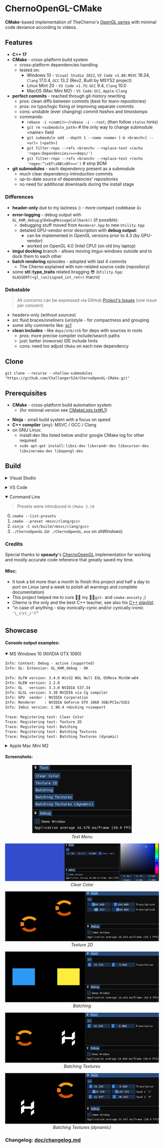 # ChernoOpenGL-CMake

**CMake**-based implementation of TheCherno's [OpenGL series](https://www.youtube.com/playlist?list=PLlrATfBNZ98foTJPJ_Ev03o2oq3-GGOS2) with minimal code deviance according to videos.

## Features

- **C++ 17**
- **CMake** - cross-platform build system
	- cross-platform dependencies handling
	- tested on:
		- Windows 10 - `Visual Studio 2022`, `VS Code v1.86`: `MSVC` 19.34, `Clang` 17.0.4, `GCC` 13.2 (Rev2, Built by MSYS2 project)
		- Linux Mint 20 - `VS Code v1.75`: `GCC` 9.4, `Clang` 10.0
		- MacOS (Mac Mini M2) - `VS Code`: `GCC`, `Apple-Clang`
- **perfect commits** - reached through git-history rewriting
	- pros: clean diffs between commits (best for learn-repositories)
	- pros: no typo/logic fixing or improving separate commits
	- cons: unstable (ever changing) commit _hashes_ and _timestamps_
	- commands:
		- `rebase -i <commit>~`/`rebase -i --root`; (then follow `status` hints)
		- `git rm <submodule_path>` # the only way to change submodule \<name\> field
		- `git submodule add --depth 1 --name <name> [-b <branch>] -- <url> [<path>]`
		- `git filter-repo --refs <branch> --replace-text <(echo 'regex:Dependencies/==>deps/')`
		- `git filter-repo --refs <branch> --replace-text <(echo 'regex:^\xEF\xBB\xBF==>')` # strip BOM
- **git submodules** - each dependency present as a submodule
	- much clear dependency-introduction commits
	- up-to-date source of dependencies' repositories
	- no need for additional downloads during the install stage

### Differences

- **header-only** due to my laziness :) - more compact codebase :+1:
- **error-logging** - debug output with `GL_KHR_debug`:`glDebugMessageCallback()` (if possible):
	- debugging stuff moved from `Renderer.hpp` to new `Utility.hpp`
	- detailed GPU-vendor error description with **debug output**:
		- can be implemented in OpenGL versions prior to 4.3 (by GPU-vendor)
		- worked on OpenGL 4.0 (Intel CPU) (on old tiny laptop)
- **imgui docking** branch - allows moving imgui-windows outside and to dock them to each other
- **batch rendering** episodes - adopted with last 4 commits
	- The Cherno explained with non-related source code (repository)
- some **stl::type_traits** related bragging :sunglasses: (`Utility.hpp`: `GLASSERT(<gl_(un)signed_int_ret>)` macro)

### Debatable

> All _concerns_ can be expressed via GitHub [Project's Issues](https://github.com/Challanger524/ChernoOpenGL-CMake/issues) (one issue per concern)

- headers-only (without sources)
- src fluid braces/oneliners (un)style - for compactness and grouping
- some silly comments like: [sc1](https://github.com/Challanger524/ChernoOpenGL-CMake/blob/main/src/Utility.hpp#:~:text=//%20So%20genious%20%2D_%2D%20to%20not%20use%20unsigned%20everywhere%20//%20Metaprogramming%20%3D%3D%20my%20love%20%E2%9D%A4%EF%B8%8F)
- **clean includes** - like `deps/stb/stb` for deps with sources in roots
	- pros: more precise compiler include/search paths
	- just: better (noworse) IDE include hints
	- cons: need too adjust `CMake` on each new dependency

## Clone
``` shell
git clone --recurse --shallow-submodules "https://github.com/Challanger524/ChernoOpenGL-CMake.git"
```

## Prerequisites

- **CMake** - cross-platform build automation system
	- (for minimal version see [CMakeLists.txt#L1](CMakeLists.txt#L1))
<!-- @import "CMakeLists.txt" {line_begin=0 line_end=1} -->
- **Ninja** - small build system with a focus on speed
- **C++ compiler** (any): MSVC / GCC / Clang
- on GNU Linux:
	- install dev libs listed below and/or google CMake log for other required
	- `sudo apt-get install`: `libxi-dev libxrandr-dev libxcursor-dev libxinerama-dev libopengl-dev`

## Build

<details><summary>Visual Studio</summary>

Official documentation: [CMake projects in Visual Studio](https://learn.microsoft.com/en-us/cpp/build/cmake-projects-in-visual-studio?view=msvc-170&viewFallbackFrom=vs-2019)

> `C++ CMake tools for Windows` module must be installed (see docs [Installation](https://learn.microsoft.com/en-us/cpp/build/cmake-projects-in-visual-studio?view=msvc-170#installation) part)

0. open the project folder with _Visual Studio_ (and enable CMake via dialog prompt, if any)
0. in the upper toolbar choose `MSVC` configuration
0. Project->Configure ChernoOpenGL
0. Build->Build All
0. set `CMakeLists.txt` as _Startup Item_ via _Solution Explorer_ (or see [Debugging CMake projects](https://learn.microsoft.com/en-us/cpp/build/cmake-projects-in-visual-studio?view=msvc-170#debugging-cmake-projects) part)
0. Debug->Start Debugging
</details>

<p>
<details><summary>VS Code</summary>

Official documentation: [Get started with CMake Tools on Linux](https://code.visualstudio.com/docs/cpp/cmake-linux) (less suitable article then as for Visual Studio)

> 1.`C/C++` and 2.`CMake Tools` extensions (by Microsoft) must be installed (see docs [Prerequisites](https://code.visualstudio.com/docs/cpp/cmake-linux#_prerequisites) part)

<details><summary>Note: on Windows...</summary>

when building with `msvc` preset, to rid off unconfigured preset messages - you need to [run VS Code from a Developer Command Prompt for Visual Studio](
https://code.visualstudio.com/docs/cpp/config-msvc#_check-your-microsoft-visual-c-installation:~:text=To%20use%20MSVC%20from%20a%20command%20line%20or%20VS%20Code%2C%20you%20must%20run%20from%20a%20Developer%20Command%20Prompt%20for%20Visual%20Studio)

I created a _shorcut_ to launch VS Code with next `Target`:
```
%comspec% /C "C:\Program Files\Microsoft Visual Studio\2022\Community\Common7\Tools\VsDevCmd.bat" & code
```

> with `/C` option it should close itself automatically, but sometimes it is not - so just close it manually after VS Code launched.

</details><p>

0. open the project folder
0. configure from preset via dialog (CMake) prompt, or:
	- select preset - open Command Palette (`Ctrl+Shift+P`) and type `CMake: Select Configure Preset` then choose suitable
	- configure - open Command Palette (`Ctrl+Shift+P`) and type `CMake: Configure` (if not started automatically)
0. build - open Command Palette (`Ctrl+Shift+P`) and type `CMake: Build `(or press a _build_ (:radio_button:) button in the bottom toolbar)
0. run:
	- debug - open Command Palette (`Ctrl+Shift+P`) and type `CMake: Debug ` (or press `F5`) (or press a _debug_ :bug: (near :arrow_forward:) in the bottom toolbar)
	- launch (if debug is unavailable) - `Menu Bar->Run->Run Without Debugging` (or `Ctrl+F5`) (or :arrow_forward: button in the bottom toolbar)
</details>

<p>
<details open><summary>Command Line</summary>

> Presets were introduced in `CMake 3.19`

0. `cmake --list-presets`
0. `cmake --preset <msvc/clang/gcc>`
0. `ninja -C out/build/<msvc/clang/gcc>`
0. `./ChernoOpenGL` (or `./ChernoOpenGL.exe` on _shWindows_)
</details>

### Credits

Special thanks to **speauty**'s [ChernoOpenGL](https://github.com/speauty/ChernoOpenGL) implementation for working and mostly accurate code reference that greatly saved my time.

#### Misc:
- It took a bit more than a month to finish this project and half a day to port on Linux (and a week to polish all warnings and complete documentation)
- This project helped me to cure 👨‍⚕️ my 👩‍💻`git-` and `cmake-anxiety` ;)
- Cherno is the only and the best C++ teacher, see also his [C++ playlist](https://www.youtube.com/playlist?list=PLlrATfBNZ98dudnM48yfGUldqGD0S4FFb).
- "in case of anything - stay ironically-cynic and/or cynically-ironic `¯\_(ツ)_/¯`🃏"

## Showcase
#### Console output examples:
<details open><summary>MS Windows 10 (NVIDIA GTX 1060)</summary>

```
Info: Context: Debug - active (supported)
Info: GL: Extension: GL_KHR_debug - OK

Info: GLFW version: 3.4.0 Win32 WGL Null EGL OSMesa MinGW-w64
Info: GLEW version: 2.2.0
Info: GL   version: 3.3.0 NVIDIA 537.34
Info: GLSL version: 3.30 NVIDIA via Cg compiler
Info: GPU  vendor : NVIDIA Corporation
Info: Renderer    : NVIDIA GeForce GTX 1060 3GB/PCIe/SSE2
Info: ImGui version: 1.90.4 +docking +viewport

Trace: Registering test: Clear Color
Trace: Registering test: Texture 2D
Trace: Registering test: Batching
Trace: Registering test: Batching Textures
Trace: Registering test: Batching Textures (dynamic)
```
</details>

<details><summary>Apple Mac Mini M2</summary>

```
Info: Context: Debug - inactive (or unsupported)

Info: GLFW version: 3.4.0 Cocoa NSGL Null EGL OSMesa monotonic
Info: GLEW version: 2.2.0
Info: GL   version: 4.1 Metal - 88
Info: GLSL version: 4.10
Info: GPU  vendor : Apple
Info: Renderer    : Apple M2
Info: ImGui version: 1.90.4 +docking +viewport

Trace: Registering test: Clear Color
Trace: Registering test: Texture 2D
Trace: Registering test: Batching
Trace: Registering test: Batching Textures
```
</details>

#### Screenshots:
<p align="center"><img alt="test_menu"        src="doc/img/test_menu.png">       <br><em>Test Menu</em></p>
<p align="center"><img alt="test-clear_color" src="doc/img/test-clear_color.png"><br><em>Clear Color</em></p>
<p align="center"><img alt="test-texture_2d"  src="doc/img/test-texture_2d.png"> <br><em>Texture 2D</em></p>
<p align="center"><img alt="test-batching"    src="doc/img/test-batching.png">   <br><em>Batching</em></p>
<p align="center"><img alt="test-batching_textures" src="doc/img/test-batching_textures.png"><br><em>Batching Textures</em></p>
<p align="center"><img alt="test-batching_textures_dynamic" src="doc/img/test-batching_textures_dynamic.png"><br><em>Batching Textures (dynamic)</em></p>

### Changelog: [doc/changelog.md](doc/changelog.md)
